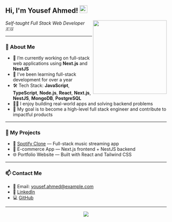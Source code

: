 <h2>Hi, I'm Yousef Ahmed! <img src="https://github.githubassets.com/images/mona-whisper.gif" height="24" /></h2>

<img align='right' src="https://media.giphy.com/media/qgQUggAC3Pfv687qPC/giphy.gif" width="230">

<p><em>Self-taught Full Stack Web Developer 🇪🇬</em></p>

---

### 🚀 About Me

- 🔭 I’m currently working on full-stack web applications using **Next.js** and **NestJS**
- 🌱 I’ve been learning full-stack development for over a year
- 🛠️ Tech Stack: **JavaScript**, **TypeScript**, **Node.js**, **React**, **Next.js**, **NestJS**, **MongoDB**, **PostgreSQL**
- 👨‍💻 I enjoy building real-world apps and solving backend problems
- 🎯 My goal is to become a high-level full stack engineer and contribute to impactful products

---

### 📂 My Projects

- 🎵 [Spotify Clone](https://your-project-link.com) — Full-stack music streaming app  
- 🛒 E-commerce App — Next.js frontend + NestJS backend  
- 🌐 Portfolio Website — Built with React and Tailwind CSS

---

### 📫 Contact Me

- 📧 Email: yousef.ahmed@example.com  
- 💼 [LinkedIn](https://www.linkedin.com/in/your-profile/)  
- 💻 [GitHub](https://github.com/YOUR-USERNAME)  

---

<p align="center">
  <img src="https://github-readme-stats.vercel.app/api?username=YOUR-USERNAME&show_icons=true&theme=tokyonight" />
</p>
